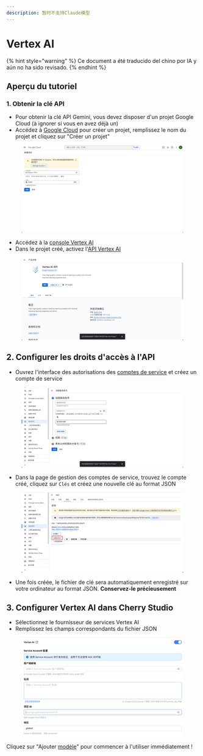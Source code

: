 ```yaml
---
description: 暂时不支持Claude模型
---
```

# Vertex AI


{% hint style="warning" %}
Ce document a été traducido del chino por IA y aún no ha sido revisado.
{% endhint %}




## Aperçu du tutoriel

### 1. Obtenir la clé API

* Pour obtenir la clé API Gemini, vous devez disposer d'un projet Google Cloud (à ignorer si vous en avez déjà un)
* Accédez à [Google Cloud](https://console.cloud.google.com/projectcreate) pour créer un projet, remplissez le nom du projet et cliquez sur "Créer un projet"

<figure><img src="../../.gitbook/assets/image (1) (1) (1).png" alt=""><figcaption></figcaption></figure>

* Accédez à la [console Vertex AI](https://console.cloud.google.com/vertex-ai)
* Dans le projet créé, activez l'[API Vertex AI](https://console.cloud.google.com/apis/library/aiplatform.googleapis.com?inv=1\&invt=Ab0iBA)

<figure><img src="../../.gitbook/assets/image (78).png" alt=""><figcaption></figcaption></figure>

## 2. Configurer les droits d'accès à l'API

* Ouvrez l'interface des autorisations des [comptes de service](https://console.cloud.google.com/iam-admin/serviceaccounts) et créez un compte de service

<figure><img src="../../.gitbook/assets/image (79).png" alt=""><figcaption></figcaption></figure>

* Dans la page de gestion des comptes de service, trouvez le compte créé, cliquez sur `Clés` et créez une nouvelle clé au format JSON

<figure><img src="../../.gitbook/assets/image (80).png" alt=""><figcaption></figcaption></figure>

* Une fois créée, le fichier de clé sera automatiquement enregistré sur votre ordinateur au format JSON. **Conservez-le précieusement**

## 3. Configurer Vertex AI dans Cherry Studio

* Sélectionnez le fournisseur de services Vertex AI
* Remplissez les champs correspondants du fichier JSON

<figure><img src="../../.gitbook/assets/image (81).png" alt=""><figcaption></figcaption></figure>

Cliquez sur "Ajouter [modèle](https://console.cloud.google.com/vertex-ai/model-garden)" pour commencer à l'utiliser immédiatement !